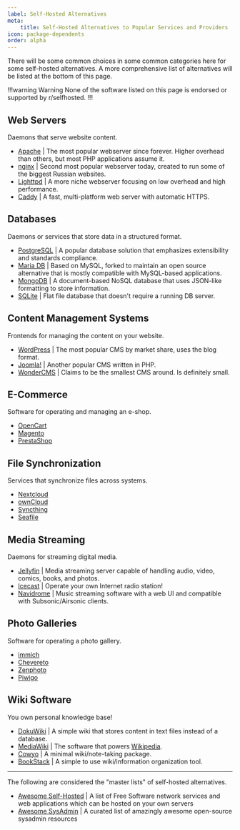 ```yaml
---
label: Self-Hosted Alternatives
meta:
    title: Self-Hosted Alternatives to Popular Services and Providers
icon: package-dependents
order: alpha
---
```


There will be some common choices in some common categories here for some self-hosted alternatives. A more comprehensive list of alternatives will be listed at the bottom of this page.

!!!warning Warning
None of the software listed on this page is endorsed or supported by r/selfhosted.
!!!

## Web Servers

Daemons that serve website content.

- [Apache](https://httpd.apache.org/) | The most popular webserver since forever. Higher overhead than others, but most PHP applications assume it.
- [nginx](https://www.nginx.com/) | Second most popular webserver today, created to run some of the biggest Russian websites.
- [Lighttpd](https://www.lighttpd.net/) | A more niche webserver focusing on low overhead and high performance.
- [Caddy](https://caddyserver.com/) | A fast, multi-platform web server with automatic HTTPS.

## Databases

Daemons or services that store data in a structured format.

- [PostgreSQL](https://www.postgresql.org/) | A popular database solution that emphasizes extensibility and standards compliance.
- [Maria DB](https://mariadb.org/) | Based on MySQL, forked to maintain an open source alternative that is mostly compatible with MySQL-based applications.
- [MongoDB](https://www.mongodb.com/) | A document-based NoSQL database that uses JSON-like formatting to store information.
- [SQLite](https://www.sqlite.org/index.html) | Flat file database that doesn't require a running DB server.

## Content Management Systems

Frontends for managing the content on your website.

- [WordPress](https://wordpress.org/) | The most popular CMS by market share, uses the blog format.
- [Joomla!](https://www.joomla.org/) | Another popular CMS written in PHP.
- [WonderCMS](https://www.wondercms.com/) | Claims to be the smallest CMS around. Is definitely small.

## E-Commerce

Software for operating and managing an e-shop.

- [OpenCart](https://www.opencart.com/)
- [Magento](https://magento.com/)
- [PrestaShop](https://www.prestashop.com/en)

## File Synchronization

Services that synchronize files across systems.

- [Nextcloud](https://nextcloud.com/)
- [ownCloud](https://owncloud.com/)
- [Syncthing](https://syncthing.net/)
- [Seafile](https://www.seafile.com/en/home/)

## Media Streaming

Daemons for streaming digital media.

- [Jellyfin](https://jellyfin.org/) | Media streaming server capable of handling audio, video, comics, books, and photos.
- [Icecast](https://www.icecast.org/) | Operate your own Internet radio station!
- [Navidrome](https://www.navidrome.org/) | Music streaming software with a web UI and compatible with Subsonic/Airsonic clients.

## Photo Galleries

Software for operating a photo gallery.

- [immich](https://immich.app)
- [Chevereto](https://chevereto.com/free)
- [Zenphoto](http://www.zenphoto.org/)
- [Piwigo](http://piwigo.org/)

## Wiki Software

You own personal knowledge base!

- [DokuWiki](https://www.dokuwiki.org/DokuWiki) | A simple wiki that stores content in text files instead of a database.
- [MediaWiki](https://www.mediawiki.org/wiki/MediaWiki) | The software that powers [Wikipedia](https://wikipedia.org).
- [Cowyo](https://github.com/schollz/cowyo) | A minimal wiki/note-taking package.
- [BookStack](https://www.bookstackapp.com/) | A simple to use wiki/information organization tool.

-----

The following are considered the "master lists" of self-hosted alternatives.

- [Awesome Self-Hosted](https://github.com/awesome-selfhosted/awesome-selfhosted) | A list of Free Software network services and web applications which can be hosted on your own servers
- [Awesome SysAdmin](https://github.com/n1trux/awesome-sysadmin) | A curated list of amazingly awesome open-source sysadmin resources
